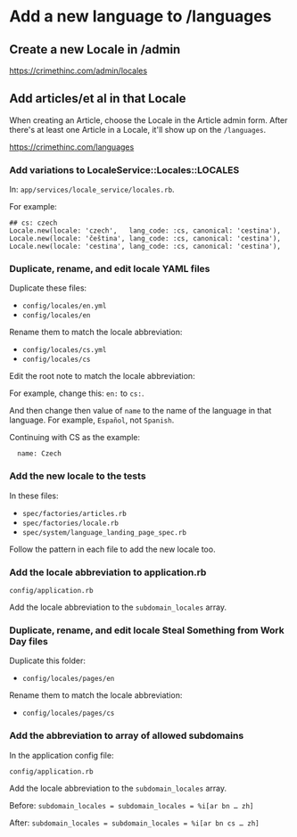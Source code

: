 # Add a new language to /languages

## Create a new Locale in /admin

https://crimethinc.com/admin/locales

## Add articles/et al in that Locale

When creating an Article, choose the Locale in the Article admin form. After there's at least one Article in a Locale, it'll show up on the `/languages`.

https://crimethinc.com/languages

### Add variations to LocaleService::Locales::LOCALES

In: `app/services/locale_service/locales.rb`.

For example:

```
## cs: czech
Locale.new(locale: 'czech',   lang_code: :cs, canonical: 'cestina'),
Locale.new(locale: 'čeština', lang_code: :cs, canonical: 'cestina'),
Locale.new(locale: 'cestina', lang_code: :cs, canonical: 'cestina'),
```

### Duplicate, rename, and edit locale YAML files

Duplicate these files:

- `config/locales/en.yml`
- `config/locales/en`

Rename them to match the locale abbreviation:

- `config/locales/cs.yml`
- `config/locales/cs`

Edit the root note to match the locale abbreviation:

For example, change this: `en:` to `cs:`.

And then change then value of `name` to the name of the language in that language. For example, `Español`, not `Spanish`.

Continuing with CS as the example:

`  name: Czech`

### Add the new locale to the tests

In these files:

- `spec/factories/articles.rb`
- `spec/factories/locale.rb`
- `spec/system/language_landing_page_spec.rb`

Follow the pattern in each file to add the new locale too.

### Add the locale abbreviation to application.rb

`config/application.rb`

Add the locale abbreviation to the `subdomain_locales` array.

### Duplicate, rename, and edit locale Steal Something from Work Day files

Duplicate this folder:

- `config/locales/pages/en`

Rename them to match the locale abbreviation:

- `config/locales/pages/cs`

### Add the abbreviation to array of allowed subdomains

In the application config file:

`config/application.rb`

Add the locale abbreviation to the `subdomain_locales` array.

Before:
`subdomain_locales = subdomain_locales = %i[ar bn … zh]`

After:
`subdomain_locales = subdomain_locales = %i[ar bn cs … zh]`
